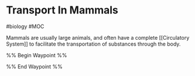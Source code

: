 # Transport In Mammals
#biology #MOC 

Mammals are usually large animals, and often have a complete [[Circulatory System]] to facilitate the transportation of substances through the body.


%% Begin Waypoint %%


%% End Waypoint %%